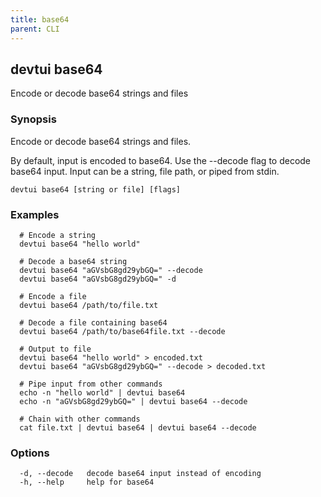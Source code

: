 ```yaml
---
title: base64
parent: CLI
---
```


## devtui base64

Encode or decode base64 strings and files

### Synopsis

Encode or decode base64 strings and files. 

By default, input is encoded to base64. Use the --decode flag to decode base64 input.
Input can be a string, file path, or piped from stdin.

```
devtui base64 [string or file] [flags]
```

### Examples

```
  # Encode a string
  devtui base64 "hello world"
  
  # Decode a base64 string
  devtui base64 "aGVsbG8gd29ybGQ=" --decode
  devtui base64 "aGVsbG8gd29ybGQ=" -d
  
  # Encode a file
  devtui base64 /path/to/file.txt
  
  # Decode a file containing base64
  devtui base64 /path/to/base64file.txt --decode
  
  # Output to file
  devtui base64 "hello world" > encoded.txt
  devtui base64 "aGVsbG8gd29ybGQ=" --decode > decoded.txt
  
  # Pipe input from other commands
  echo -n "hello world" | devtui base64
  echo -n "aGVsbG8gd29ybGQ=" | devtui base64 --decode
  
  # Chain with other commands
  cat file.txt | devtui base64 | devtui base64 --decode
```

### Options

```
  -d, --decode   decode base64 input instead of encoding
  -h, --help     help for base64
```
